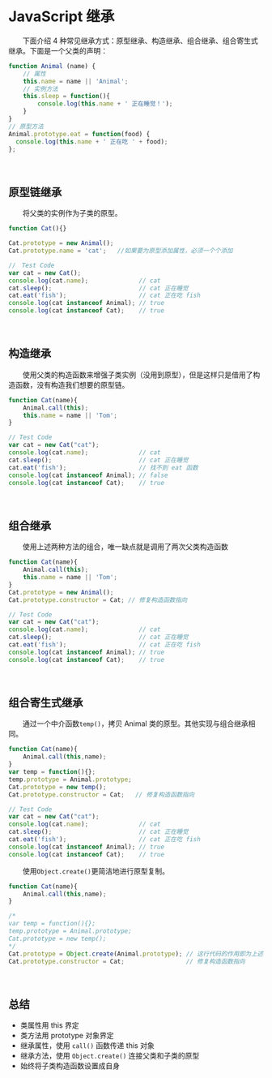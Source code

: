 # JavaScript 继承
　　下面介绍 4 种常见继承方式：原型继承、构造继承、组合继承、组合寄生式继承。下面是一个父类的声明：
```javascript
function Animal (name) {
    // 属性
    this.name = name || 'Animal';
    // 实例方法
    this.sleep = function(){
        console.log(this.name + ' 正在睡觉！');
    }
}
// 原型方法
Animal.prototype.eat = function(food) {
  console.log(this.name + ' 正在吃 ' + food);
};
```

<br>

## 原型链继承
　　将父类的实例作为子类的原型。
```javascript
function Cat(){}

Cat.prototype = new Animal();
Cat.prototype.name = 'cat';   //如果要为原型添加属性，必须一个个添加

//　Test Code
var cat = new Cat();
console.log(cat.name);              // cat
cat.sleep();                        // cat 正在睡觉
cat.eat('fish');                    // cat 正在吃 fish
console.log(cat instanceof Animal); // true 
console.log(cat instanceof Cat);    // true
```

<br>

## 构造继承
　　使用父类的构造函数来增强子类实例（没用到原型），但是这样只是借用了构造函数，没有构造我们想要的原型链。
```javascript
function Cat(name){
    Animal.call(this);
    this.name = name || 'Tom';
}

// Test Code
var cat = new Cat("cat");
console.log(cat.name);              // cat
cat.sleep();                        // cat 正在睡觉
cat.eat('fish');                    // 找不到 eat 函数
console.log(cat instanceof Animal); // false
console.log(cat instanceof Cat);    // true
```

<br>

## 组合继承
　　使用上述两种方法的组合，唯一缺点就是调用了两次父类构造函数
```javascript
function Cat(name){
    Animal.call(this);
    this.name = name || 'Tom';
}
Cat.prototype = new Animal();
Cat.prototype.constructor = Cat; // 修复构造函数指向

// Test Code
var cat = new Cat("cat");
console.log(cat.name);              // cat
cat.sleep();                        // cat 正在睡觉
cat.eat('fish');                    // cat 正在吃 fish
console.log(cat instanceof Animal); // true
console.log(cat instanceof Cat);    // true
```

<br>

## 组合寄生式继承
　　通过一个中介函数`temp()`，拷贝 Animal 类的原型。其他实现与组合继承相同。
```javascript
function Cat(name){
    Animal.call(this,name);
}
var temp = function(){};
temp.prototype = Animal.prototype;
Cat.prototype = new temp();
Cat.prototype.constructor = Cat;   // 修复构造函数指向

// Test Code
var cat = new Cat("cat");
console.log(cat.name);              // cat
cat.sleep();                        // cat 正在睡觉
cat.eat('fish');                    // cat 正在吃 fish
console.log(cat instanceof Animal); // true
console.log(cat instanceof Cat);    // true
```

　　使用`Object.create()`更简洁地进行原型复制。
```javascript
function Cat(name){
    Animal.call(this,name);
}

/*
var temp = function(){};
temp.prototype = Animal.prototype;
Cat.prototype = new temp();
*/
Cat.prototype = Object.create(Animal.prototype); // 这行代码的作用即为上述三行代码
Cat.prototype.constructor = Cat;                 // 修复构造函数指向

```
<br>

## 总结
* 类属性用 this 界定
* 类方法用 prototype 对象界定
* 继承属性，使用 `call()` 函数传递 this 对象
* 继承方法，使用 `Object.create()` 连接父类和子类的原型
* 始终将子类构造函数设置成自身
